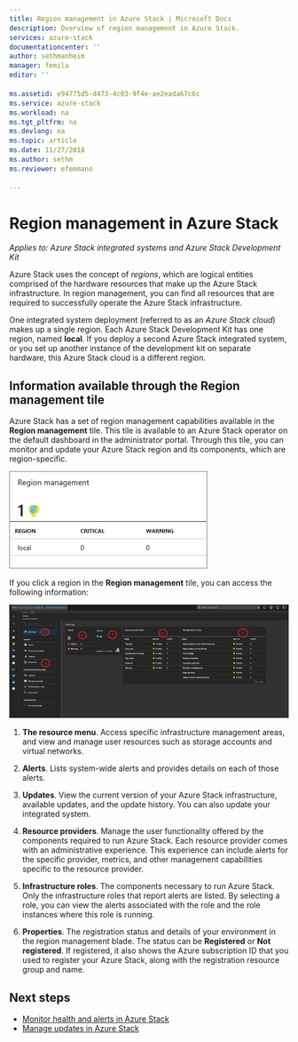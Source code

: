```yaml
---
title: Region management in Azure Stack | Microsoft Docs
description: Overview of region management in Azure Stack.
services: azure-stack
documentationcenter: ''
author: sethmanheim
manager: femila
editor: ''

ms.assetid: e94775d5-d473-4c03-9f4e-ae2eada67c6c
ms.service: azure-stack
ms.workload: na
ms.tgt_pltfrm: na
ms.devlang: na
ms.topic: article
ms.date: 11/27/2018
ms.author: sethm
ms.reviewer: efemmano

---
```


# Region management in Azure Stack

*Applies to: Azure Stack integrated systems and Azure Stack Development Kit*

Azure Stack uses the concept of *regions*, which are logical entities comprised of the hardware resources that make up the Azure Stack infrastructure. In region management, you can find all resources that are required to successfully operate the Azure Stack infrastructure.

One integrated system deployment (referred to as an *Azure Stack cloud*) makes up a single region. Each Azure Stack Development Kit has one region, named **local**. If you deploy a second Azure Stack integrated system, or you set up another instance of the development kit on separate hardware, this Azure Stack cloud is a different region.

## Information available through the Region management tile

Azure Stack has a set of region management capabilities available in the **Region management** tile. This tile is available to an Azure Stack operator on the default dashboard in the administrator portal. Through this tile, you can monitor and update your Azure Stack region and its components, which are region-specific.

![The region management tile](media/azure-stack-region-management/image1.png)

If you click a region in the **Region management** tile, you can access the following information:

[ ![Description of panes on the Region management blade](media/azure-stack-region-management/regionssm.png "Region management blade") ](media/azure-stack-region-management/regions.png#lightbox)

1. **The resource menu**. Access specific infrastructure management areas, and view and manage user resources such as storage accounts and virtual networks.

2. **Alerts**. Lists system-wide alerts and provides details on each of those alerts.

3. **Updates**. View the current version of your Azure Stack infrastructure, available updates, and the update history. You can also update your integrated system.

4. **Resource providers**. Manage the user functionality offered by the components required to run Azure Stack. Each resource provider comes with an administrative experience. This experience can include alerts for the specific provider, metrics, and other management capabilities specific to the resource provider.

5. **Infrastructure roles**. The components necessary to run Azure Stack. Only the infrastructure roles that report alerts are listed. By selecting a role, you can view the alerts associated with the role and the role instances where this role is running.

6. **Properties**. The registration status and details of your environment in the region management blade. The status can be **Registered** or **Not registered**. If registered, it also shows the Azure subscription ID that you used to register your Azure Stack, along with the registration resource group and name.

## Next steps

- [Monitor health and alerts in Azure Stack](azure-stack-monitor-health.md)
- [Manage updates in Azure Stack](azure-stack-updates.md)
